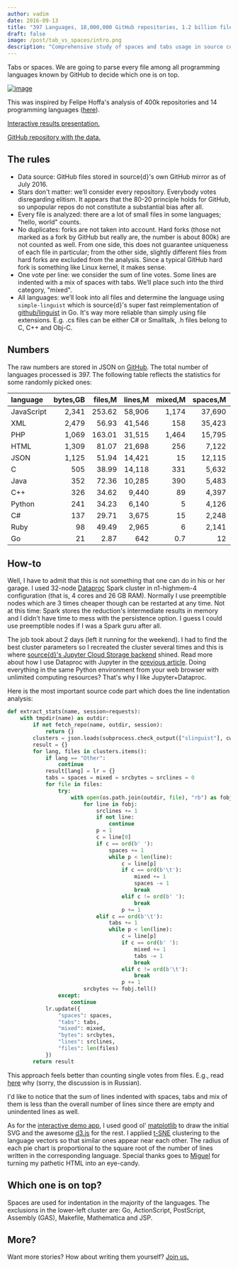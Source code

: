 ```yaml
---
author: vadim
date: 2016-09-13
title: "397 Languages, 18,000,000 GitHub repositories, 1.2 billion files, 20 terabytes of code: Spaces or Tabs"
draft: false
image: /post/tab_vs_spaces/intro.png
description: "Comprehensive study of spaces and tabs usage in source code in GitHub repositories"
---
```

Tabs or spaces. We are going to parse every file among all programming languages known by GitHub to decide which one is on top.

<a href="http://content.blog.sourced.tech/tabs_spaces/index.html">![image](/post/tab_vs_spaces/intro.png)</a>

This was inspired by Felipe Hoffa's analysis of 400k repositories and 14 programming languages ([here](https://medium.com/@hoffa/400-000-github-repositories-1-billion-files-14-terabytes-of-code-spaces-or-tabs-7cfe0b5dd7fd)).

[Interactive results presentation.](http://content.blog.sourced.tech/tabs_spaces/index.html)

[GitHub repository with the data.](https://github.com/src-d/tab-vs-spaces)

The rules
---------
* Data source: GitHub files stored in source{d}'s own GitHub mirror as of July 2016.
* Stars don't matter: we’ll consider every repository. Everybody votes disregarding elitism. It appears that the 80-20 principle holds for GitHub, so unpopular repos do not constitute a substantial bias after all.
* Every file is analyzed: there are a lot of small files in some languages; "hello, world" counts.
* No duplicates: forks are not taken into account. Hard forks (those not marked as a fork by GitHub but really are, the number is about 800k) are not counted as well. From one side, this does not guarantee uniqueness of each file in particular; from the other side, slightly different files from hard forks are excluded from the analysis. Since a typical GitHub hard fork is something like Linux kernel, it makes sense.
* One vote per line: we consider the sum of line votes. Some lines are indented with a mix of spaces with tabs. We’ll place such into the third category, "mixed".
* All languages: we’ll look into all files and determine the language using `simple-linguist` which is
source{d}'s super fast reimplementation of [github/linguist](https://github.com/github/linguist) in Go.
It's way more reliable than simply using file extensions. E.g. .cs files can be either C# or Smalltalk,
.h files belong to C, C++ and Obj-C.

Numbers
-------
The raw numbers are stored in JSON on [GitHub](https://github.com/src-d/tab-vs-spaces/blob/master/tabs_spaces.json).
The total number of languages processed is 397. The following table reflects the statistics for some randomly picked ones:

language  |bytes,GB|files,M|lines,M|mixed,M|spaces,M|tabs,M
:---------|-------:|------:|------:|------:|-------:|-----:
JavaScript|   2,341| 253.62| 58,906|  1,174|  37,690| 7,595
XML       |   2,479|  56.93| 41,546|    158|  35,423| 2,794
PHP       |   1,069| 163.01| 31,515|  1,464|  15,795| 7,712
HTML      |   1,309|  81.07| 21,698|    256|   7,122| 3,545
JSON      |   1,125|  51.94| 14,421|     15|  12,115|   998
C         |     505|  38.99| 14,118|    331|   5,632| 2,279
Java      |     352|  72.36| 10,285|    390|   5,483| 2,251
C++       |     326|  34.62|  9,440|     89|   4,397| 1,553
Python    |     241|  34.23|  6,140|      5|   4,126|   178
C#        |     137|  29.71|  3,675|     15|   2,248|   665
Ruby      |      98|  49.49|  2,965|      6|   2,141|    77
Go        |      21|   2.87|    642|    0.7|      12|   434

<style>th { padding-left: 0.5em; padding-right: 0.5em; }</style>

How-to
------
Well, I have to admit that this is not something that one can do in his or her garage.
I used 32-node [Dataproc](https://cloud.google.com/dataproc/) Spark cluster in n1-highmem-4 configuration
(that is, 4 cores and 26 GB RAM). Normally I use preemptible nodes which are 3 times cheaper though can be
restarted at any time. Not at this time: Spark stores the reduction's intermediate results
in memory and I didn't have time to mess with the persistence option. I guess I could use
preemptible nodes if I was a Spark guru after all.

The job took about 2 days (left it running for the weekend). I had to find the best cluster parameters so
I recreated the cluster several times and this is where [source{d}'s Jupyter Cloud Storage backend](https://github.com/src-d/jgscm)
shined. Read more about how I use Dataproc with Jupyter in the [previous article](http://blog.sourced.tech/post/dataproc_jupyter/).
Doing everything in the same Python environment from your web browser with unlimited computing resources?
That's why I like Jupyter+Dataproc.

Here is the most important source code part which does the line indentation analysis:
```python
def extract_stats(name, session=requests):
    with tmpdir(name) as outdir:
        if not fetch_repo(name, outdir, session):
            return {}
        clusters = json.loads(subprocess.check_output(["slinguist"], cwd=outdir).decode("utf-8"))
        result = {}
        for lang, files in clusters.items():
            if lang == "Other":
                continue
            result[lang] = lr = {}
            tabs = spaces = mixed = srcbytes = srclines = 0
            for file in files:
                try:
                    with open(os.path.join(outdir, file), "rb") as fobj:
                        for line in fobj:
                            srclines += 1
                            if not line:
                                continue
                            p = 1
                            c = line[0]
                            if c == ord(b' '):
                                spaces += 1
                                while p < len(line):
                                    c = line[p]
                                    if c == ord(b'\t'):
                                        mixed += 1
                                        spaces -= 1
                                        break
                                    elif c != ord(b' '):
                                        break
                                    p += 1
                            elif c == ord(b'\t'):
                                tabs += 1
                                while p < len(line):                                
                                    c = line[p]
                                    if c == ord(b' '):
                                        mixed += 1
                                        tabs -= 1
                                        break
                                    elif c != ord(b'\t'):
                                        break
                                    p += 1
                        srcbytes += fobj.tell()
                except:
                    continue
            lr.update({
                "spaces": spaces,
                "tabs": tabs,
                "mixed": mixed,
                "bytes": srcbytes,
                "lines": srclines,
                "files": len(files)
            })
        return result
```
This approach feels better than counting single votes from files. E.g., read
[here](https://habrahabr.ru/post/308974/#comment_9784722) why (sorry, the discussion is in Russian).

I'd like to notice that the sum of lines indented with spaces, tabs and mix of them is
less than the overall number of lines since there are empty and unindented lines
as well.

As for the [interactive demo app](http://content.blog.sourced.tech/tabs_spaces/index.html),
I used good ol' [matplotlib](http://matplotlib.org/) to draw the initial SVG and the awesome
[d3.js](https://d3js.org/) for the rest. I applied [t-SNE](https://lvdmaaten.github.io/tsne/)
clustering to the language vectors so that similar ones appear near each other.
The radius of each pie chart is proportional to the square root
of the number of lines written in the corresponding language.
Special thanks goes to [Miguel](https://github.com/mvader) for turning my pathetic HTML into an eye-candy.

Which one is on top?
--------------------
Spaces are used for indentation in the majority of the languages. The exclusions
in the lower-left cluster are: Go, ActionScript, PostScript, Assembly (GAS),
Makefile, Mathematica and JSP.

More?
-----
Want more stories? How about writing them yourself? [Join us.](mailto:talent@sourced.tech)
